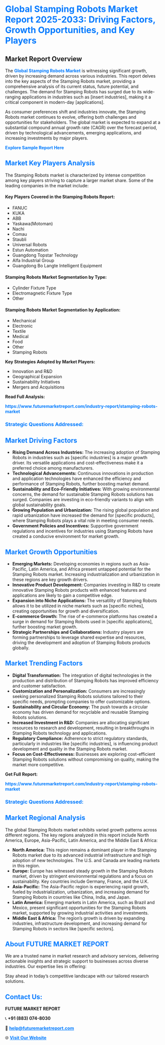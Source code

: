<h1 style="color: #007BFF;">Global Stamping Robots Market Report 2025-2033: Driving Factors, Growth Opportunities, and Key Players</h1>

<section id="overview">
<h2>Market Report Overview</h2>
<p>The <a href="https://www.futuremarketreport.com/industry-report/stamping-robots-market" style="color: #007BFF; text-decoration: none;"><strong>Global Stamping Robots Market</strong></a> is witnessing significant growth, driven by increasing demand across various industries. This report delves into the key aspects of the Stamping Robots market, providing a comprehensive analysis of its current status, future potential, and challenges. The demand for Stamping Robots has surged due to its wide-ranging applications in industries such as [insert industries], making it a critical component in modern-day [applications].</p>
<p>As consumer preferences shift and industries innovate, the Stamping Robots market continues to evolve, offering both challenges and opportunities for stakeholders. The global market is expected to expand at a substantial compound annual growth rate (CAGR) over the forecast period, driven by technological advancements, emerging applications, and increasing investments by major players.</p>
</section>

<section id="overview">
<p><a href="https://www.futuremarketreport.com/request-sample/reportId=110812" style="color: #007BFF; text-decoration: none;"><strong>Explore Sample Report Here</strong></a></p>
</section>

<section id="key-players">
<h2 style="color: #007BFF;">Market Key Players Analysis</h2>
<p>The Stamping Robots market is characterized by intense competition among key players striving to capture a larger market share. Some of the leading companies in the market include:</p>
<h4>Key Players Covered in the Stamping Robots Report:</h4>
<ul><li>FANUC</li><li>KUKA</li><li>ABB</li><li>Yaskawa(Motoman)</li><li>Nachi</li><li>Comau</li><li>Staubli</li><li>Universal Robots</li><li>Estun Automation</li><li>Guangdong Topstar Technology</li><li>Alfa Industrial Group</li><li>Guangdong Bo Langte Intelligent Equipment</li></ul>
<h4>Stamping Robots Market Segmentation by Type:</h4>
<ul><li>Cylinder Fixture Type</li><li>Electromagnetic Fixture Type</li><li>Other</li></ul>

<h4>Stamping Robots Market Segmentation by Application:</h4>
<ul><li>Mechanical</li><li>Electronic</li><li>Textile</li><li>Medical</li><li>Food</li><li>Other</li><li>Stamping Robots</li></ul>
<p><strong>Key Strategies Adopted by Market Players:</strong></p>
<ul>
<li>Innovation and R&D</li>
<li>Geographical Expansion</li>
<li>Sustainability Initiatives</li>
<li>Mergers and Acquisitions</li>
</ul>
</section>

<section>
<p><strong>Read Full Analysis: </strong></p><a href="https://www.futuremarketreport.com/industry-report/stamping-robots-market" style="color: #007BFF; text-decoration: none;"><strong>https://www.futuremarketreport.com/industry-report/stamping-robots-market</strong></a>
<h3 style="color: #007BFF;">Strategic Questions Addressed:</h3>
</section>

<section id="driving-factors">
<h2 style="color: #007BFF;">Market Driving Factors</h2>
<ul>
<li><strong>Rising Demand Across Industries:</strong> The increasing adoption of Stamping Robots in industries such as [specific industries] is a major growth driver. Its versatile applications and cost-effectiveness make it a preferred choice among manufacturers.</li>
<li><strong>Technological Advancements:</strong> Continuous innovations in production and application technologies have enhanced the efficiency and performance of Stamping Robots, further boosting market demand.</li>
<li><strong>Sustainability and Eco-Friendly Initiatives:</strong> With growing environmental concerns, the demand for sustainable Stamping Robots solutions has surged. Companies are investing in eco-friendly variants to align with global sustainability goals.</li>
<li><strong>Growing Population and Urbanization:</strong> The rising global population and rapid urbanization have increased the demand for [specific products], where Stamping Robots plays a vital role in meeting consumer needs.</li>
<li><strong>Government Policies and Incentives:</strong> Supportive government regulations and incentives for industries using Stamping Robots have created a conducive environment for market growth.</li>
</ul>
</section>

<section id="growth-opportunities">
<h2 style="color: #007BFF;">Market Growth Opportunities</h2>
<ul>
<li><strong>Emerging Markets:</strong> Developing economies in regions such as Asia-Pacific, Latin America, and Africa present untapped potential for the Stamping Robots market. Increasing industrialization and urbanization in these regions are key growth drivers.</li>
<li><strong>Innovative Product Development:</strong> Companies investing in R&D to create innovative Stamping Robots products with enhanced features and applications are likely to gain a competitive edge.</li>
<li><strong>Expansion into Niche Applications:</strong> The versatility of Stamping Robots allows it to be utilized in niche markets such as [specific niches], creating opportunities for growth and diversification.</li>
<li><strong>E-commerce Growth:</strong> The rise of e-commerce platforms has created a surge in demand for Stamping Robots used in [specific applications], further boosting market growth.</li>
<li><strong>Strategic Partnerships and Collaborations:</strong> Industry players are forming partnerships to leverage shared expertise and resources, driving the development and adoption of Stamping Robots products globally.</li>
</ul>
</section>

<section id="trending-factors">
<h2 style="color: #007BFF;">Market Trending Factors</h2>
<ul>
<li><strong>Digital Transformation:</strong> The integration of digital technologies in the production and distribution of Stamping Robots has improved efficiency and customer satisfaction.</li>
<li><strong>Customization and Personalization:</strong> Consumers are increasingly seeking personalized Stamping Robots solutions tailored to their specific needs, prompting companies to offer customizable options.</li>
<li><strong>Sustainability and Circular Economy:</strong> The push towards a circular economy has driven demand for recyclable and reusable Stamping Robots solutions.</li>
<li><strong>Increased Investment in R&D:</strong> Companies are allocating significant resources to research and development, resulting in breakthroughs in Stamping Robots technology and applications.</li>
<li><strong>Regulatory Compliance:</strong> Adherence to strict regulatory standards, particularly in industries like [specific industries], is influencing product development and quality in the Stamping Robots market.</li>
<li><strong>Focus on Cost-Effectiveness:</strong> Businesses are exploring cost-efficient Stamping Robots solutions without compromising on quality, making the market more competitive.</li>
</ul>
</section>

<section>
<p><strong>Get Full Report: </strong></p><a href="https://www.futuremarketreport.com/industry-report/stamping-robots-market" style="color: #007BFF; text-decoration: none;"><strong>https://www.futuremarketreport.com/industry-report/stamping-robots-market</strong></a>
<h3 style="color: #007BFF;">Strategic Questions Addressed:</h3>
</section>


<section id="regional-analysis">
<h2 style="color: #007BFF;">Market Regional Analysis</h2>
<p>The global Stamping Robots market exhibits varied growth patterns across different regions. The key regions analyzed in this report include North America, Europe, Asia-Pacific, Latin America, and the Middle East & Africa:</p>
<ul>
<li><strong>North America:</strong> This region remains a dominant player in the Stamping Robots market due to its advanced industrial infrastructure and high adoption of new technologies. The U.S. and Canada are leading markets in this region.</li>
<li><strong>Europe:</strong> Europe has witnessed steady growth in the Stamping Robots market, driven by stringent environmental regulations and a focus on sustainability. Key countries include Germany, France, and the U.K.</li>
<li><strong>Asia-Pacific:</strong> The Asia-Pacific region is experiencing rapid growth, fueled by industrialization, urbanization, and increasing demand for Stamping Robots in countries like China, India, and Japan.</li>
<li><strong>Latin America:</strong> Emerging markets in Latin America, such as Brazil and Mexico, present significant opportunities for the Stamping Robots market, supported by growing industrial activities and investments.</li>
<li><strong>Middle East & Africa:</strong> The region’s growth is driven by expanding industries, infrastructure development, and increasing demand for Stamping Robots in sectors like [specific sectors].</li>
</ul>
</section>

<footer>
<h2 style="color: #007BFF;">About FUTURE MARKET REPORT</h2>
<p>We are a trusted name in market research and advisory services, delivering actionable insights and strategic support to businesses across diverse industries. Our expertise lies in offering:</p>

<p>Stay ahead in today’s competitive landscape with our tailored research solutions.</p>

<h2 style="color: #007BFF;">Contact Us:</h2>
<p><strong>FUTURE MARKET REPORT</strong></p>
<p>📞 <strong>+91 (883) 074-8030</strong></p>
<p>📧 <strong><a href="mailto:help@futuremarketreport.com" style="color: #007BFF;">help@futuremarketreport.com</a></strong></p>
<p>🌐 <strong><a href="https://www.futuremarketreport.com/" style="color: #007BFF;">Visit Our Website</a></strong></p>
</footer>